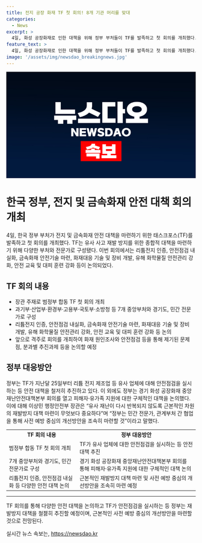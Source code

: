 ```yaml
---
title: 전지 공장 화재 TF 첫 회의! 8개 기관 머리를 맞대
categories:
  - News
excerpt: >
  4일, 화성 공장화재로 인한 대책을 위해 정부 부처들이 TF를 발족하고 첫 회의를 개최했다. TF는 전지 및 금속화재 안전 대책을 강화하기 위해 구성되었고, 리튬전지 및 금속화재 안전기술, 화재대응 기술 등을 논의했다. 또한, 정부는 피해자 및 유가족 지원에 대한 대책을 논의하고, 재난방지 대책을 마련하는 등 안전 강화를 선언했다. TF는 앞으로도 회의를 통해 안전점검과 재발방지 대책을 논의할 예정이다.
feature_text: >
  4일, 화성 공장화재로 인한 대책을 위해 정부 부처들이 TF를 발족하고 첫 회의를 개최했다. TF는 전지 및 금속화재 안전 대책을 강화하기 위해 구성되었고, 리튬전지 및 금속화재 안전기술, 화재대응 기술 등을 논의했다. 또한, 정부는 피해자 및 유가족 지원에 대한 대책을 논의하고, 재난방지 대책을 마련하는 등 안전 강화를 선언했다. TF는 앞으로도 회의를 통해 안전점검과 재발방지 대책을 논의할 예정이다.
image: '/assets/img/newsdao_breakingnews.jpg'
---
```


<p><img src="/assets/img/newsdao_breakingnews.jpg" alt="flaretime 속보" /></p>

<h1>한국 정부, 전지 및 금속화재 안전 대책 회의 개최</h1>

<p data-ke-size="size16">4일, 한국 정부 부처가 전지 및 금속화재 안전 대책을 마련하기 위한 태스크포스(TF)를 발족하고 첫 회의를 개최했다. TF는 유사 사고 재발 방지를 위한 종합적 대책을 마련하기 위해 다양한 부처와 전문가로 구성됐다. 이번 회의에서는 리튬전지 인증, 안전점검 내실화, 금속화재 안전기술 마련, 화재대응 기술 및 장비 개발, 유해 화학물질 안전관리 강화, 안전 교육 및 대피 훈련 강화 등이 논의되었다.</p>

<h2 data-ke-size="size26">TF 회의 내용</h2>

<ul>
    <li>장관 주재로 범정부 합동 TF 첫 회의 개최</li>
    <li>과기부·산업부·환경부·고용부·국토부·소방청 등 7개 중앙부처와 경기도, 민간 전문가로 구성</li>
    <li>리튬전지 인증, 안전점검 내실화, 금속화재 안전기술 마련, 화재대응 기술 및 장비 개발, 유해 화학물질 안전관리 강화, 안전 교육 및 대피 훈련 강화 등 논의</li>
    <li>앞으로 격주로 회의를 개최하여 화재 원인조사와 안전점검 등을 통해 제기된 문제점, 분과별 추진과제 등을 논의할 예정</li>
</ul>

<h2 data-ke-size="size26">정부 대응방안</h2>

<p data-ke-size="size16">정부는 TF가 지난달 25일부터 리튬 전지 제조업 등 유사 업체에 대해 안전점검을 실시하는 등 안전 대책을 철저히 추진하고 있다. 이 외에도 정부는 경기 화성 공장화재 중앙재난안전대책본부 회의를 열고 피해자·유가족 지원에 대한 구체적인 대책을 논의했다. 이에 대해 이상민 행정안전부 장관은 “유사 재난이 다시 반복되지 않도록 근본적인 차원의 재발방지 대책 마련이 무엇보다 중요하다”며 “정부는 민간 전문가, 관계부처 간 협업을 통해 사전 예방 중심의 개선방안을 조속히 마련할 것”이라고 말했다.</p>

<table>
    <tr>
        <td style="text-align: center; height: 17px;"><b>TF 회의 내용</b></td>
        <td style="text-align: center; height: 17px;"><b>정부 대응방안</b></td>
    </tr>
    <tr>
        <td>범정부 합동 TF 첫 회의 개최</td>
        <td>TF가 유사 업체에 대한 안전점검을 실시하는 등 안전 대책 추진</td>
    </tr>
    <tr>
        <td>7개 중앙부처와 경기도, 민간 전문가로 구성</td>
        <td>경기 화성 공장화재 중앙재난안전대책본부 회의를 통해 피해자·유가족 지원에 대한 구체적인 대책 논의</td>
    </tr>
    <tr>
        <td>리튬전지 인증, 안전점검 내실화 등 다양한 안전 대책 논의</td>
        <td>근본적인 재발방지 대책 마련 및 사전 예방 중심의 개선방안을 조속히 마련 예정</td>
    </tr>
</table>

<hr>

<p data-ke-size="size16">TF 회의를 통해 다양한 안전 대책을 논의하고 TF가 안전점검을 실시하는 등 정부는 재발방지 대책을 철젫히 추진할 예정이며, 근본적인 사전 예방 중심의 개선방안을 마련할 것으로 전망된다.</p>
실시간 뉴스 속보는, <a href="https://newsdao.kr" rel="dofollow">https://newsdao.kr</a>


